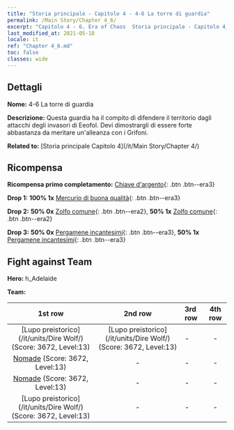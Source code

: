 ```yaml
---
title: "Storia principale - Capitolo 4 - 4-6 La torre di guardia"
permalink: /Main Story/Chapter 4_6/
excerpt: "Capitolo 4 - 6. Era of Chaos  Storia principale - Capitolo 4_6. 4-6 La torre di guardia"
last_modified_at: 2021-05-18
locale: it
ref: "Chapter 4_6.md"
toc: false
classes: wide
---
```


## Dettagli

 **Nome:** 4-6 La torre di guardia

 **Descrizione:** Questa guardia ha il compito di difendere il territorio dagli attacchi degli invasori di Eeofol. Devi dimostrargli di essere forte abbastanza da meritare un'alleanza con i Grifoni.

 **Related to:** [Storia principale Capitolo 4](/it/Main Story/Chapter 4/)

## Ricompensa

 **Ricompensa primo completamento:** [Chiave d'argento](/ItemsIT/con_693/){: .btn .btn--era3}

 **Drop 1:** **100% 1x** [Mercurio di buona qualità](/ItemsIT/mat_14/){: .btn .btn--era3}

 **Drop 2:** **50% 0x** [Zolfo comune](/ItemsIT/mat_9/){: .btn .btn--era2}, **50% 1x** [Zolfo comune](/ItemsIT/mat_9/){: .btn .btn--era2}

 **Drop 3:** **50% 0x** [Pergamene incantesimi](/ItemsIT/con_694/){: .btn .btn--era3}, **50% 1x** [Pergamene incantesimi](/ItemsIT/con_694/){: .btn .btn--era3}


## Fight against Team
 **Hero:** h_Adelaide

 **Team:**


  | 1st row | 2nd row | 3rd row | 4th row |
  |:----:|:----:|:----|:----:|
  | [Lupo preistorico](/it/units/Dire Wolf/) (Score: 3672, Level:13)  | [Lupo preistorico](/it/units/Dire Wolf/) (Score: 3672, Level:13)  | - | - |
  | [Nomade](/it/units/Nomad/) (Score: 3672, Level:13)  | - | - | - |
  | [Nomade](/it/units/Nomad/) (Score: 3672, Level:13)  | - | - | - |
  | [Lupo preistorico](/it/units/Dire Wolf/) (Score: 3672, Level:13)  | - | - | - |


